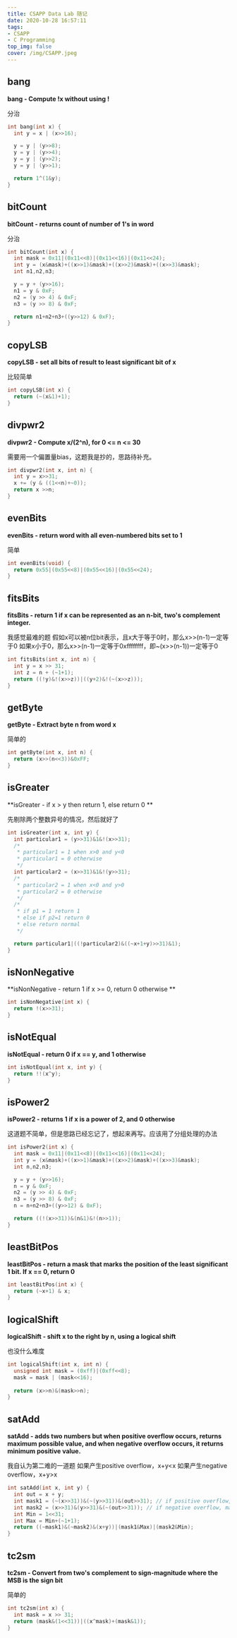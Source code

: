 ```yaml
---
title: CSAPP Data Lab 随记
date: 2020-10-28 16:57:11
tags:
- CSAPP
- C Programming
top_img: false
cover: /img/CSAPP.jpeg
---
```

## bang
**bang - Compute !x without using !**

分治

```c
int bang(int x) {
  int y = x | (x>>16);

  y = y | (y>>8);
  y = y | (y>>4);
  y = y | (y>>2);
  y = y | (y>>1);

  return 1^(1&y);
}
```
## bitCount
**bitCount - returns count of number of 1's in word**

分治

```c
int bitCount(int x) {
  int mask = 0x11|(0x11<<8)|(0x11<<16)|(0x11<<24);
  int y = (x&mask)+((x>>1)&mask)+((x>>2)&mask)+((x>>3)&mask);
  int n1,n2,n3;

  y = y + (y>>16);
  n1 = y & 0xF;
  n2 = (y >> 4) & 0xF;
  n3 = (y >> 8) & 0xF;

  return n1+n2+n3+((y>>12) & 0xF);
}
```
## copyLSB
**copyLSB - set all bits of result to least significant bit of x**

比较简单
```c
int copyLSB(int x) {
  return (~(x&1)+1);
}
```
## divpwr2 
**divpwr2 - Compute x/(2^n), for 0 <= n <= 30**

需要用一个偏置量bias，这题我是抄的，思路待补充。
```c
int divpwr2(int x, int n) {
  int y = x>>31;
  x += (y & ((1<<n)+~0));
  return x >>n;
}
```
## evenBits 
**evenBits - return word with all even-numbered bits set to 1**

简单
```c
int evenBits(void) {
  return 0x55|(0x55<<8)|(0x55<<16)|(0x55<<24);
}
```
## fitsBits
**fitsBits - return 1 if x can be represented as an n-bit, two's complement integer.**

我感觉最难的题
假如x可以被n位bit表示，且x大于等于0时，那么x>>(n-1)一定等于0
如果x小于0，那么x>>(n-1)一定等于0xffffffff，即~(x>>(n-1))一定等于0
```c
int fitsBits(int x, int n) {
  int y = x >> 31;
  int z = n + (~1+1);
  return ((!y)&!(x>>z))|((y+2)&!(~(x>>z)));
}
```

## getByte
**getByte - Extract byte n from word x**

简单的
```c
int getByte(int x, int n) {
  return (x>>(n<<3))&0xFF;
}
```

## isGreater
**isGreater - if x > y  then return 1, else return 0 **

先剔除两个整数异号的情况，然后就好了

```c
int isGreater(int x, int y) {
  int particular1 = (y>>31)&1&!(x>>31);
  /*
   * particular1 = 1 when x>0 and y<0
   * particular1 = 0 otherwise
   */
  int particular2 = (x>>31)&1&!(y>>31);
  /*
   * particular2 = 1 when x<0 and y>0
   * particular2 = 0 otherwise
   */
  /*
   * if p1 = 1 return 1
   * else if p2=1 return 0
   * else return normal
   */

  return particular1|((!particular2)&((~x+1+y)>>31)&1);
}
```

## isNonNegative
**isNonNegative - return 1 if x >= 0, return 0 otherwise **

```c
int isNonNegative(int x) {
  return !(x>>31);
}
```

## isNotEqual
**isNotEqual - return 0 if x == y, and 1 otherwise**

```c
int isNotEqual(int x, int y) {
  return !!(x^y);
}
```

## isPower2
**isPower2 - returns 1 if x is a power of 2, and 0 otherwise**

这道题不简单，但是思路已经忘记了，想起来再写。应该用了分组处理的办法

```c
int isPower2(int x) {
  int mask = 0x11|(0x11<<8)|(0x11<<16)|(0x11<<24);
  int y = (x&mask)+((x>>1)&mask)+((x>>2)&mask)+((x>>3)&mask);
  int n,n2,n3;

  y = y + (y>>16);
  n = y & 0xF;
  n2 = (y >> 4) & 0xF;
  n3 = (y >> 8) & 0xF;
  n = n+n2+n3+((y>>12) & 0xF);

  return ((!(x>>31))&(n&1)&!(n>>1));
}
```

## leastBitPos
**leastBitPos - return a mask that marks the position of the least significant 1 bit. If x == 0, return 0**
```c
int leastBitPos(int x) {
  return (~x+1) & x;
}
```

## logicalShift
**logicalShift - shift x to the right by n, using a logical shift**

也没什么难度
```c
int logicalShift(int x, int n) {
  unsigned int mask = (0xff)|(0xff<<8);
  mask = mask | (mask<<16);
  
  return (x>>n)&(mask>>n);
}
```
## satAdd 
**satAdd - adds two numbers but when positive overflow occurs, returns maximum possible value, and when negative overflow occurs, it returns minimum positive value.**

我自认为第二难的一道题
如果产生positive overflow，x+y\<x
如果产生negative overflow，x+y\>x

```c
int satAdd(int x, int y) {
  int out = x + y;
  int mask1 = (~(x>>31))&(~(y>>31))&(out>>31); // if positive overflow, mask1 = -1, or = 0
  int mask2 = (x>>31)&(y>>31)&(~(out>>31)); // if negative overflow, mask2 = -1, or = 0
  int Min = 1<<31;
  int Max = Min+(~1+1);
  return ((~mask1)&(~mask2)&(x+y))|(mask1&Max)|(mask2&Min);
}
```

## tc2sm
**tc2sm - Convert from two's complement to sign-magnitude where the MSB is the sign bit**

简单的
```c
int tc2sm(int x) {
  int mask = x >> 31;
  return (mask&(1<<31))|((x^mask)+(mask&1));
}
```